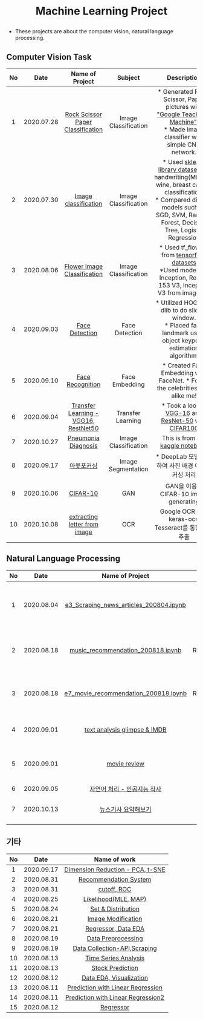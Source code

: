 # <p align="center"> Machine Learning Project </p>

- These projects are about the computer vision, natural language processing.




## Computer Vision Task

|No	|Date	| Name of Project	| Subject	| Description	|
| :---: | :---:	| :---:	| :---:	| :---:	|
|1	|2020.07.28	|[Rock Scissor Paper Classification](https://github.com/yooonjiwon/Aiffel/blob/master/exploration/e1_Rock_Scissor_Paper_200728.ipynb) | Image Classification | * Generated Rock, Scissor, Paper pictures with ["Google Teachable Machine"](https://teachablemachine.withgoogle.com/).<br> * Made image classifier with simple CNN network. |
|2	|2020.07.30	|[Image classification](https://github.com/yooonjiwon/Aiffel/blob/master/exploration/e2_Image_classification_200730.ipynb) | Image Classification | * Used [sklearn library datasets](https://scikit-learn.org/stable/modules/classes.html#module-sklearn.datasets) of handwriting(MNIST), wine, breast cancer classification. <br>* Compared diverse models such as SGD, SVM, Random Forest, Decision Tree, Logistic Regression |
|3	|2020.08.06	|[Flower Image Classification](https://github.com/yooonjiwon/Aiffel/blob/master/exploration/e4_flower_image_classification_200806.ipynb)| Image Classification	|* Used tf_flowers from  [tensorflow datasets](https://www.tensorflow.org/datasets) <br> *Used models of Inception, Resnet 153 V3, Inception V3 from imagenet. |
|4	|2020.09.03	|[Face Detection](https://github.com/yooonjiwon/Aiffel/blob/master/exploration/e10_sticker_200903.ipynb)|Face Detection	| * Utilized HOG from dlib to do sliding window.<br> * Placed face landmark using object keypoint estimation algorithm. |
|5	|2020.09.10	|[Face Recognition](https://github.com/yooonjiwon/Aiffel/blob/master/exploration/e11_face_recognition_200910.ipynb)| Face Embedding |* Created Face Embedding with FaceNet. * Found the celebrities look alike me! |
|6	|2020.09.04	| [Transfer Learning - VGG16, RestNet50](https://github.com/yooonjiwon/Aiffel/blob/master/practice/vgg16_resnet50_200904.ipynb) | Transfer Learning |* Took a look at [VGG-16](https://github.com/keras-team/keras-applications/blob/master/keras_applications/vgg16.py) and [ResNet-50](https://github.com/keras-team/keras-applications/blob/master/keras_applications/resnet50.py) with [CIFAR100](https://www.cs.toronto.edu/~kriz/cifar.html) |
|7	|2020.10.27	|[Pneumonia Diagnosis](https://github.com/yooonjiwon/Aiffel/blob/master/exploration/e22_pneumonia_diag_201027.ipynb) | Image Classification | This is from the [kaggle notebook](https://www.kaggle.com/amyjang/tensorflow-pneumonia-classification-on-x-rays) |
|8	|2020.09.17	|[아웃포커싱](https://github.com/yooonjiwon/Aiffel/blob/master/exploration/e14_image_segmentation_200917.ipynb)| Image Segmentation | * DeepLab 모델 사용하여 사진 배경 아웃포커싱 처리 |
|9	|2020.10.06	|[CIFAR-10](https://github.com/yooonjiwon/Aiffel/tree/master/exploration/e16_cifar10_generator) | GAN | GAN을 이용한 CIFAR-10 image generating |
|10	|2020.10.08	|[extracting letter from image](https://github.com/yooonjiwon/Aiffel/blob/master/exploration/e17_extracting_letter_201007.ipynb) | OCR | Google OCR API, keras-ocr, Tesseract를 통한 문자 추출 |


## Natural Language Processing
|No	|Date	| Name of Project	| Subject	| Description	|
| :---: | :---:	| :---:	| :---:	| :---:	|
|1	|2020.08.04| [e3_Scraping_news_articles_200804.ipynb](https://github.com/yooonjiwon/Aiffel/blob/master/exploration/e3_Scraping_news_articles_200804.ipynb) | Classification |* naver 뉴스 기사를 크롤링 하여 나이브 베이즈 분류기로 뉴스 카테고리 분류하기 |
|2	|2020.08.18| [music_recommendation_200818.ipynb](https://github.com/yooonjiwon/Aiffel/blob/master/practice/music_recommendation_200818.ipynb) |  Recommendation | * ALS(Alternating Least Squares)를 이용하여 가수 추천하기 |
|3	|2020.08.18|[e7_movie_recommendation_200818.ipynb](https://github.com/yooonjiwon/Aiffel/blob/master/exploration/e7_movie_recommendation_200818.ipynb) | Recommendation | * ALS(Alternating Least Squares)를 이용하여 영화 추천하기 |
|4	|2020.09.01| [text analysis glimpse & IMDB](https://github.com/yooonjiwon/Aiffel/blob/master/practice/Sentimental_analysis_200901.ipynb) | Sentiment Analysis | * IMDB 영화 후기 텍스트를 통해 감성 분석 (영어) |
|5	|2020.09.01| [movie review](https://github.com/yooonjiwon/Aiffel/blob/master/exploration/e9_movie_review_sentiment_200901.ipynb) | Sentiment Analysis | * 네이버 영화 리뷰 텍스트를 통한 감성 분석 (한국어) |
|6	|2020.09.05| [자연어 처리 - 인공지능 작사](https://github.com/yooonjiwon/Aiffel/blob/master/exploration/e11_songwriter_200908.ipynb) |
|7	|2020.10.13| [뉴스기사 요약해보기](https://github.com/yooonjiwon/Aiffel/blob/master/exploration/e18_seq2seq_new_201012.ipynb) | Text Summarization | * 추상적 요약과 추출적 요약을 통한 뉴스기사 요약 |

## 기타

|No	|Date	| Name of work	|
| :---: | :---:	| :---:	|
|1	|2020.09.17| [Dimension Reduction - PCA, t-SNE](https://github.com/yooonjiwon/Aiffel/blob/master/practice/dimension_reduction_200917.ipynb) |
|2	|2020.08.31|[Recommendation System](https://github.com/yooonjiwon/Aiffel/blob/master/practice/recomm_system_200831.ipynb)|
|3	|2020.08.31|[cutoff, ROC](https://github.com/yooonjiwon/Aiffel/blob/master/practice/ROC_200831.ipynb)|
|4	|2020.08.25| [Likelihood(MLE, MAP)](https://github.com/yooonjiwon/Aiffel/blob/master/practice/Likelihood_200825.ipynb)|
|5	|2020.08.24| [Set & Distribution](https://github.com/yooonjiwon/Aiffel/blob/master/practice/Probability_200824.ipynb)|
|6	|2020.08.21|[Image Modification](https://github.com/yooonjiwon/Aiffel/blob/master/practice/image_modification_200821.ipynb)|
|7	|2020.08.21|[Regressor, Data EDA](https://github.com/yooonjiwon/Aiffel/blob/master/exploration/e8_house_prediction_200820.ipynb)|
|8	|2020.08.19|[Data Preprocessing](https://github.com/yooonjiwon/Aiffel/blob/master/practice/trade_preprocessing_200819.ipynb)|
|9	|2020.08.19|[Data Collection-API,Scraping](https://github.com/yooonjiwon/Aiffel/blob/master/practice/collecting_data_200819.ipynb)|
|10	|2020.08.13|[Time Series Analysis](https://github.com/yooonjiwon/Aiffel/blob/master/practice/time_series_analysis_200813.ipynb)|
|11	|2020.08.13|[Stock Prediction](https://github.com/yooonjiwon/Aiffel/blob/master/exploration/e6_stock_prediction_200813.ipynb)|
|12	|2020.08.12|[Data EDA, Visualization](https://github.com/yooonjiwon/Aiffel/blob/master/practice/Legendary_pokemon_200812.ipynb)|
|13	|2020.08.11| [Prediction with Linear Regression](https://github.com/yooonjiwon/Aiffel/blob/master/practice/used_macbook_price_200811.ipynb)
|14	|2020.08.11|[Prediction with Linear Regression2](https://github.com/yooonjiwon/Aiffel/blob/master/practice/predictions_of_tips_amount_200811.ipynb)|
|15	|2020.08.12|[Regressor](https://github.com/yooonjiwon/Aiffel/blob/master/exploration/e5_regression_200811.ipynb)|

 

